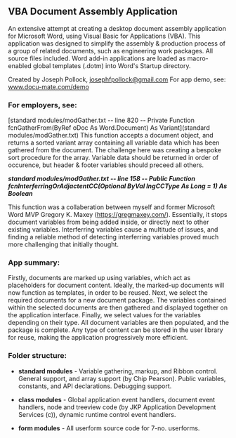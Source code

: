 ## VBA Document Assembly Application

An extensive attempt at creating a desktop document assembly application for Microsoft Word, using Visual Basic for Applications (VBA). This application was designed to simplify the assembly & production process of a group of related documents, such as engineering work packages. All source files included. Word add-in applications are loaded as macro-enabled global templates (.dotm) into Word's Startup directory.

Created by Joseph Pollock, josephfpollock@gmail.com
For app demo, see: www.docu-mate.com/demo

 ### **For employers, see:**

[standard modules/modGather.txt -- line 820 -- Private Function fcnGatherFrom(ByRef oDoc As Word.Document) As Variant](standard modules/modGather.txt)
This function accepts a document object, and returns a sorted variant array containing all variable data which has been gathered from the document. The challenge here was creating a bespoke sort procedure for the array. Variable data should be returned in order of occurence, but header & footer variables should preceed all others.

**_standard modules/modGather.txt -- line 158 -- Public Function fcnInterferringOrAdjactentCC(Optional ByVal lngCCType As Long = 1) As Boolean_**

This function was a collaberation between myself and former Microsoft Word MVP Gregory K. Maxey (https://gregmaxey.com/). Essentially, it stops document variables from being added inside, or directly next to other existing variables. Interferring variables cause a multitude of issues, and finding a reliable method of detecting interferring variables proved much more challenging that initially thought.

### **App summary:**

Firstly, documents are marked up using variables, which act as placeholders for document content. Ideally, the marked-up 
documents will now function as templates, in order to be reused. Next, we select the required documents for a new document 
package. The variables contained within the selected documents are then gathered and displayed together on the application 
interface. Finally, we select values for the variables depending on their type. All document variables are then populated, 
and the package is complete. Any type of content can be stored in the user library for reuse, making the application 
progressively more efficient.

### **Folder structure:**

- **standard modules**    - Variable gathering, markup, and Ribbon control. General support, and array support (by Chip Pearson).
                      Public variables, constants, and API declarations. Debugging support.

- **class modules**       - Global application event handlers, document event handlers, node and treeview code (by 
                      JKP Application Development Services (c)), dynamic runtime control event handlers.
                      
- **form modules**        - All userform source code for 7-no. userforms.



  
